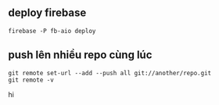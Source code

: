 ## deploy firebase

```
firebase -P fb-aio deploy
```

## push lên nhiều repo cùng lúc

```
git remote set-url --add --push all git://another/repo.git
git remote -v
```

hi
